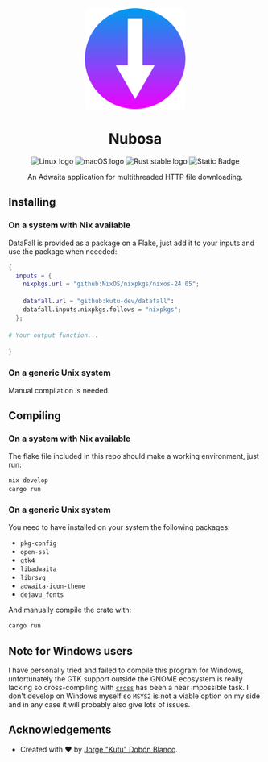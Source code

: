 <div align="center">
<img src="./data/icons/icon.svg" alt="Logo of datafall" width="200">
<h1>Nubosa</h1>

![Linux logo](https://img.shields.io/badge/Linux-%2301A1EE?style=flat&logo=linux&logoColor=FFFFFF)
![macOS logo](https://img.shields.io/badge/macOS-000000?style=flat&logo=apple&labelColor=000000)
![Rust stable logo](https://img.shields.io/badge/Rust-stable-%23F74B00?style=flat&logo=rust)
![Static Badge](https://img.shields.io/badge/Nix-devShell-%235073BE?style=flat&logo=nixos&logoColor=FFFFFF)

An Adwaita application for multithreaded HTTP file downloading.
</div>

## Installing

### On a system with Nix available
DataFall is provided as a package on a Flake, just add it to your inputs and use the package when neeeded:
```nix
{
  inputs = {
    nixpkgs.url = "github:NixOS/nixpkgs/nixos-24.05";

    datafall.url = "github:kutu-dev/datafall":
    datafall.inputs.nixpkgs.follows = "nixpkgs";
  };

# Your output function...

}
```

### On a generic Unix system
Manual compilation is needed.

## Compiling

### On a system with Nix available
The flake file included in this repo should make a working environment, just run:
```sh
nix develop
cargo run
```

### On a generic Unix system
You need to have installed on your system the following packages:
- `pkg-config`
- `open-ssl`
- `gtk4`
- `libadwaita`
- `librsvg`
- `adwaita-icon-theme`
- `dejavu_fonts`

And manually compile the crate with:
```sh
cargo run
```

## Note for Windows users
I have personally tried and failed to compile this program for Windows, unfortunately the GTK support outside the GNOME ecosystem is really lacking so cross-compiling with [`cross`](https://github.com/cross-rs/cross/tree/main) has been a near impossible task. I don't develop on Windows myself so `MSYS2` is not a viable option on my side and in any case it will probably also give lots of issues. 

## Acknowledgements
- Created with :heart: by [Jorge "Kutu" Dobón Blanco](https://dobon.dev).
